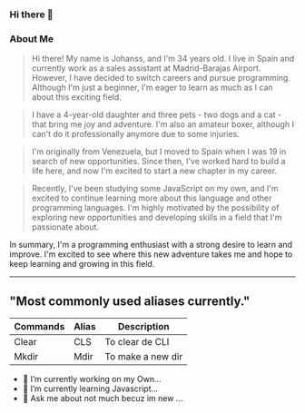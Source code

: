 ### Hi there 👋


### **About Me**

>Hi there! My name is Johanss, and I'm 34 years old. I live in Spain and currently work as a sales assistant at Madrid-Barajas Airport. However, I have decided to switch careers and pursue programming. Although I'm just a beginner, I'm eager to learn as much as I can about this exciting field.

>I have a 4-year-old daughter and three pets - two dogs and a cat - that bring me joy and adventure. I'm also an amateur boxer, although I can't do it professionally anymore due to some injuries.

>I'm originally from Venezuela, but I moved to Spain when I was 19 in search of new opportunities. Since then, I've worked hard to build a life here, and now I'm excited to start a new chapter in my career.

>Recently, I've been studying some JavaScript on my own, and I'm excited to continue learning more about this language and other programming languages. I'm highly motivated by the possibility of exploring new opportunities and developing skills in a field that I'm passionate about.

In summary, I'm a programming enthusiast with a strong desire to learn and improve. I'm excited to see where this new adventure takes me and hope to keep learning and growing in this field.

-------------
## "Most commonly used aliases currently."
| Commands | Alias | Description | 
| -------- | ------| ----------- |
| Clear | CLS | To clear de CLI |
| Mkdir | Mdir| To make a new dir| 

- 🔭 I’m currently working on my Own...
- 🌱 I’m currently learning Javascript...
- 💬 Ask me about not much becuz im new ...
<!--
**Snahoj/Snahoj** is a ✨ _special_ ✨ repository because its `README.md` (this file) appears on your GitHub profile.


-->
